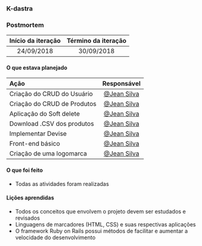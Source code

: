 ### K-dastra

### Postmortem 


|Início da iteração | Término da iteração|
|:-----------------:|:------------------:|
|    24/09/2018     |     30/09/2018	 |

#### O que estava planejado
|					Ação | Responsável|
|:-------------------------------------------|:----------:|
|Criação do CRUD do Usuário	  | [@Jean Silva](https://github.com/Jcns)|
|Criação do CRUD de Produtos  | [@Jean Silva](https://github.com/Jcns)|
|Aplicação do Soft delete     | [@Jean Silva](https://github.com/Jcns)|
|Download .CSV dos produtos	  | [@Jean Silva](https://github.com/Jcns)|
|Implementar Devise  	      | [@Jean Silva](https://github.com/Jcns)|
|Front-end básico             | [@Jean Silva](https://github.com/Jcns)|
|Criação de uma logomarca     | [@Jean Silva](https://github.com/Jcns)|

#### O que foi feito
* Todas as atividades foram realizadas


#### Lições aprendidas
* Todos os conceitos que envolvem o projeto devem ser estudados e revisados
* Linguagens de marcadores (HTML, CSS) e suas respectivas aplicações
* O framework Ruby on Rails possui métodos de facilitar e aumentar a velocidade do desenvolvimento
